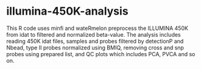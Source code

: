 # illumina-450K-analysis
This R code uses minfi and wateRmelon preprocess the ILLUMINA 450K from idat to filtered and normalized beta-value.
The analysis includes reading 450K idat files, samples and probes filtered by detectionP and Nbead, type II probes normalized using BMIQ,   removing cross and snp probes using prepared list, and QC plots which includes PCA, PVCA and so on. 
